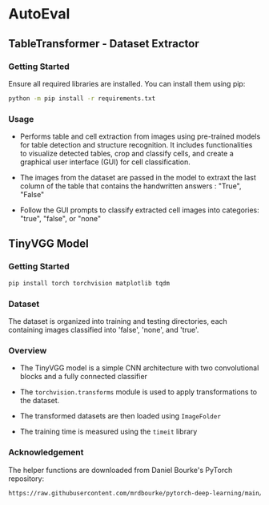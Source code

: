 # AutoEval

## TableTransformer - Dataset Extractor

### Getting Started

Ensure all required libraries are installed. You can install them using pip:
```bash
python -m pip install -r requirements.txt
```

### Usage

* Performs table and cell extraction from images using pre-trained models for table detection and structure recognition. 
It includes functionalities to visualize detected tables, crop and classify cells, and create a graphical user interface (GUI) for cell classification.

* The images from the dataset are passed in the model to extraxt the last column of the table that contains the handwritten answers : "True", "False"

* Follow the GUI prompts to classify extracted cell images into categories: "true", "false", or "none"

## TinyVGG Model 

### Getting Started

```bash
pip install torch torchvision matplotlib tqdm
```

### Dataset

The dataset is organized into training and testing directories, each containing images classified into 'false', 'none', and 'true'.

### Overview 

* The TinyVGG model is a simple CNN architecture with two convolutional blocks and a fully connected classifier

* The `torchvision.transforms` module is used to apply transformations to the dataset.

* The transformed datasets are then loaded using `ImageFolder`

* The training time is measured using the `timeit` library

### Acknowledgement

The helper functions are downloaded from Daniel Bourke's PyTorch repository:
```bash
https://raw.githubusercontent.com/mrdbourke/pytorch-deep-learning/main/helper_functions.py
```
